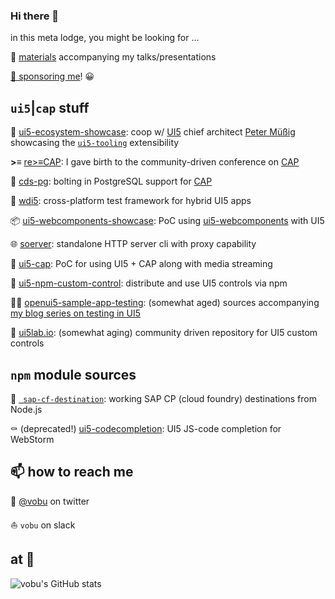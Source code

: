 ### Hi there 👋

in this meta lodge, you might be looking for ...

📇 [materials](https://vobu.github.io/materials.html) accompanying my talks/presentations

[💚 sponsoring me](https://github.com/sponsors/vobu)! 😀

## `ui5`|`cap` stuff

🎪 [ui5-ecosystem-showcase](): coop w/ [UI5](https://openui5.org) chief architect [Peter Müßig](https://twitter.com/pmuessig) showcasing the [`ui5-tooling`](https://github.com/SAP/ui5-tooling) extensibility 

**>≡** [re>≡CAP](https://sapmentors.github.io/reCAP/): I gave birth to the community-driven conference on [CAP](https://cap.cloud.sap/)

🧢 [cds-pg](https://github.com/sapmentors/cds-pg): bolting in PostgreSQL support for [CAP](https://cap.cloud.sap/)

🔭 [wdi5](https://github.com/js-soft/wdi5): cross-platform test framework for hybrid UI5 apps

📦 [ui5-webcomponents-showcase](https://github.com/vobu/ui5-webcomponents-showcase): PoC using [ui5-webcomponents](https://github.com/SAP/ui5-webcomponents) with UI5

🌐 [soerver](https://github.com/vobu/soerver): standalone HTTP server cli with proxy capability

📐  [ui5-cap](https://github.com/vobu/ui5-cap): PoC for using UI5 + CAP along with media streaming

:sparkler: [ui5-npm-custom-control](https://github.com/vobu/ui5-npm-custom-control): distribute and use UI5 controls via npm

👮‍♂️ [openui5-sample-app-testing](https://github.com/vobu/openui5-sample-app-testing): (somewhat aged) sources accompanying [my blog series on testing in UI5](https://blogs.sap.com/2018/08/30/testing-ui5-apps-part-1-setup-and-unit-testing/)

🧪 [ui5lab.io](https://ui5lab.io): (somewhat aging) community driven repository for UI5 custom controls



## `npm` module sources

🎯 [` sap-cf-destination`](https://www.npmjs.com/package/sap-cf-destination): working SAP CP (cloud foundry) destinations from Node.js 

⚰️ (deprecated!) [ui5-codecompletion](https://github.com/vobu/ui5-codecompletion): UI5 JS-code completion for WebStorm

## 📫 how to reach me

🦜 [@vobu](https://twitter.com/vobu) on twitter

⛵️ `vobu` on slack

## at 🐙

![vobu's GitHub stats](https://github-readme-stats.vercel.app/api?username=vobu&count_private=true&show_icons=true)

<!--
**vobu/vobu** is a ✨ _special_ ✨ repository because its `README.md` (this file) appears on your GitHub profile.

Here are some ideas to get you started:

- 🔭 I’m currently working on ...
- 🌱 I’m currently learning ...
- 👯 I’m looking to collaborate on ...
- 🤔 I’m looking for help with ...
- 💬 Ask me about ...
- 📫 How to reach me: ...
- 😄 Pronouns: ...
- ⚡ Fun fact: ...
-->
